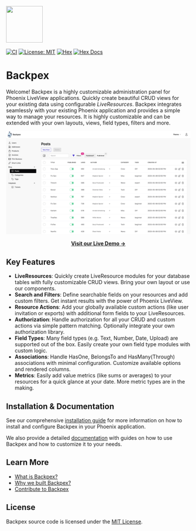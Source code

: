 <img src="https://github.com/naymspace/backpex/blob/develop/priv/static/images/logo.svg?raw=true" width="100" height="100">

[![CI](https://github.com/naymspace/backpex/actions/workflows/ci.yml/badge.svg)](https://github.com/naymspace/backpex/actions/workflows/ci.yml)
[![License: MIT](https://img.shields.io/badge/License-MIT-yellow.svg)](https://github.com/naymspace/backpex/blob/develop/LICENSE.md)
[![Hex](https://img.shields.io/hexpm/v/backpex.svg)](https://hex.pm/packages/backpex)
[![Hex Docs](https://img.shields.io/badge/hex-docs-green)](https://hexdocs.pm/backpex)

# Backpex

Welcome! Backpex is a highly customizable administration panel for Phoenix LiveView applications. Quickly create beautiful CRUD views for your existing data using configurable *LiveResources*. Backpex integrates seamlessly with your existing Phoenix application and provides a simple way to manage your resources. It is highly customizable and can be extended with your own layouts, views, field types, filters and more.

![Backpex Screenshot](https://github.com/naymspace/backpex/blob/develop/priv/static/images/screenshot.png?raw=true)

<div align="center">
  <a href="https://backpex.live/"><strong>Visit our Live Demo →</strong></a>
</div>

## Key Features

- **LiveResources**: Quickly create LiveResource modules for your database tables with fully customizable CRUD views. Bring your own layout or use our components.
- **Search and Filters**: Define searchable fields on your resources and add custom filters. Get instant results with the power of Phoenix LiveView.
- **Resource Actions**: Add your globally available custom actions (like user invitation or exports) with additional form fields to your LiveResources.
- **Authorization**: Handle authorization for all your CRUD and custom actions via simple pattern matching. Optionally integrate your own authorization library.
- **Field Types**: Many field types (e.g. Text, Number, Date, Upload) are supported out of the box. Easily create your own field type modules with custom logic.
- **Associations**: Handle HasOne, BelongsTo and HasMany(Through) associations with minimal configuration. Customize available options and rendered columns.
- **Metrics**: Easily add value metrics (like sums or averages) to your resources for a quick glance at your date. More metric types are in the making.

## Installation & Documentation

See our comprehensive [installation guide](guides/get_started/installation.md) for more information on how to install and configure Backpex in your Phoenix application.

We also provide a detailed [documentation](https://hexdocs.pm/backpex) with guides on how to use Backpex and how to customize it to your needs.

## Learn More

- [What is Backpex?](guides/about/what-is-backpex.md)
- [Why we built Backpex?](guides/about/why-we-built-backpex.md)
- [Contribute to Backpex](guides/about/contribute-to-backpex.md)

## License

Backpex source code is licensed under the [MIT License](https://github.com/naymspace/backpex/blob/main/LICENSE.md).